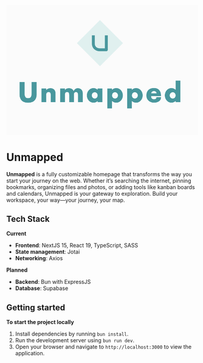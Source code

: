![Unmapped Logo](./public/img/unmapped.png)

# Unmapped

**Unmapped** is a fully customizable homepage that transforms the way you start your journey on the web. Whether it’s searching the internet, pinning bookmarks, organizing files and photos, or adding tools like kanban boards and calendars, Unmapped is your gateway to exploration. Build your workspace, your way—your journey, your map.

## Tech Stack

**Current**

- **Frontend**: NextJS 15, React 19, TypeScript, SASS
- **State management**: Jotai
- **Networking**: Axios

**Planned**

- **Backend**: Bun with ExpressJS
- **Database**: Supabase

## Getting started

**To start the project locally**

1. Install dependencies by running `bun install`.
2. Run the development server using `bun run dev`.
3. Open your browser and navigate to `http://localhost:3000` to view the application.
